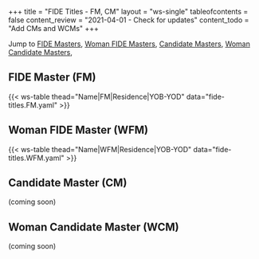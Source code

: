 +++
title = "FIDE Titles - FM, CM"
layout = "ws-single"
tableofcontents = false
content_review = "2021-04-01 - Check for updates"
content_todo = "Add CMs and WCMs"
+++

Jump to [FIDE Masters](#fide-master-fm), [Woman FIDE Masters](#woman-fide-master-wfm),
[Candidate Masters](#candidate-master-cm), [Woman Candidate Masters](#woman-candidate-master-wcm), 

## FIDE Master (FM)
{{< ws-table thead="Name|FM|Residence|YOB-YOD" data="fide-titles.FM.yaml" >}}

## Woman FIDE Master (WFM)
{{< ws-table thead="Name|WFM|Residence|YOB-YOD" data="fide-titles.WFM.yaml" >}}

## Candidate Master (CM)

(coming soon)

## Woman Candidate Master (WCM)

(coming soon)
